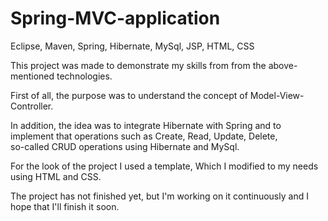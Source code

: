 # Spring-MVC-application
Eclipse, Maven, Spring, Hibernate, MySql, JSP, HTML, CSS

This project was made to demonstrate my skills from from the above-mentioned technologies.

First of all, the purpose was to understand the concept of Model-View-Controller.

In addition, the idea was to integrate Hibernate with Spring and to implement that operations such as Create, Read, Update, Delete,  
so-called CRUD operations using Hibernate and MySql.

For the look of the project I used a template, Which I modified to my needs using HTML and CSS.

The project has not finished yet, but I'm working on it continuously and I hope that I'll finish it soon.
